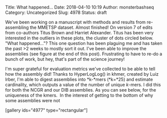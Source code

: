 Title: What happened...
Date: 2018-04-10 10:19
Author: monsterbashseq
Category: Uncategorized
Slug: 4978
Status: draft

We've been working on a manuscript with methods and results from
re-assembling the MMETSP dataset. Almost finished! On version 7 of edits
from co-authors Titus Brown and Harriet Alexander. Titus has been very
interested in the outliers in these plots, the cluster of dots circled
below. "What happened..."? This one question has been plaguing me and
has taken the past &gt;2 weeks to mostly sort it out. I've been able to
improve the assemblies (see figure at the end of this post). Frustrating
to have to re-do a bunch of work, but hey, that's part of the science
journey!

I'm super grateful for evaluation metrics we've collected to be able to
tell how the assembly did! Thanks to HyperLogLog() in khmer, created by
Luiz Irber, I'm able to digest assemblies into *k-*mers (*k=*25) and
estimate cardinality, which outputs a value of the number of
unique *k*-mers. I did this for both the NCGR and our DIB assemblies. As
you can see below, for the uniqueness of the kmers.  In the interest of
getting to the bottom of why some assemblies were not

\[gallery ids="4977" type="rectangular"\]
